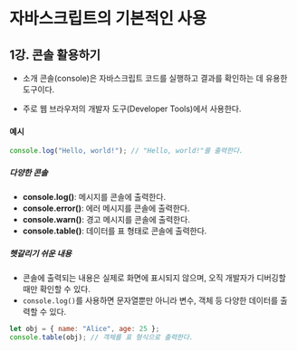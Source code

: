 # 자바스크립트의 기본적인 사용

## 1강. 콘솔 활용하기

- 소개 콘솔(console)은 자바스크립트 코드를 실행하고 결과를 확인하는 데 유용한 도구이다. 

- 주로 웹 브라우저의 개발자 도구(Developer Tools)에서 사용한다. 

#### 예시

```js
console.log("Hello, world!"); // "Hello, world!"를 출력한다.
```

##### 다양한 콘솔

- **console.log()**: 메시지를 콘솔에 출력한다.
- **console.error()**: 에러 메시지를 콘솔에 출력한다.
- **console.warn()**: 경고 메시지를 콘솔에 출력한다.
- **console.table()**: 데이터를 표 형태로 콘솔에 출력한다.

##### 헷갈리기 쉬운 내용

- 콘솔에 출력되는 내용은 실제로 화면에 표시되지 않으며, 오직 개발자가 디버깅할 때만 확인할 수 있다.
- `console.log()`를 사용하면 문자열뿐만 아니라 변수, 객체 등 다양한 데이터를 출력할 수 있다.

```js
let obj = { name: "Alice", age: 25 };
console.table(obj); // 객체를 표 형식으로 출력한다.
```


